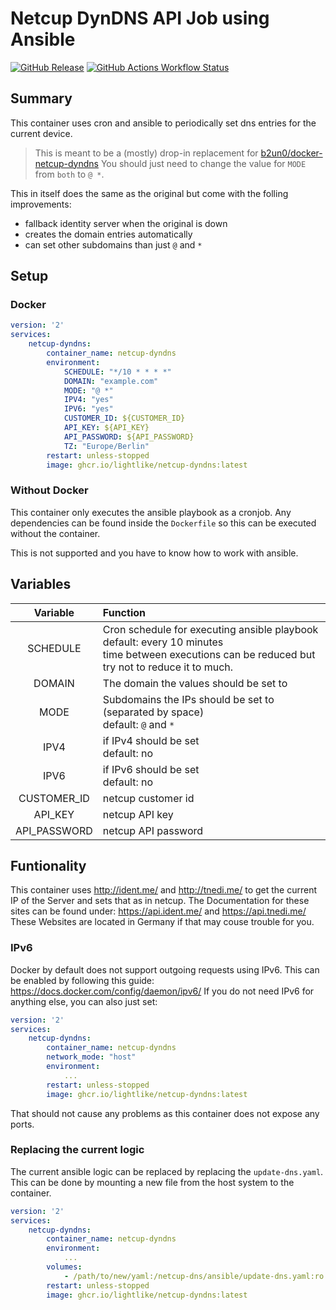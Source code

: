 # Netcup DynDNS API Job using Ansible

[![GitHub Release](https://img.shields.io/github/v/release/lightlike/netcup-dyndns-docker)](https://github.com/lightlike/netcup-dyndns-docker/releases/latest)
[![GitHub Actions Workflow Status](https://img.shields.io/github/actions/workflow/status/lightlike/netcup-dyndns-docker/docker-publish.yml?logo=github)](https://github.com/lightlike/netcup-dyndns-docker/actions/workflows/docker-publish.yml)

## Summary

This container uses cron and ansible to periodically set dns entries for the current device.

> This is meant to be a (mostly) drop-in replacement for [b2un0/docker-netcup-dyndns](https://github.com/b2un0/docker-netcup-dyndns)
> You should just need to change the value for `MODE` from `both` to `@ *`.

This in itself does the same as the original but come with the folling improvements:
- fallback identity server when the original is down
- creates the domain entries automatically
- can set other subdomains than just `@` and `*`

## Setup

### Docker

```yaml
version: '2'
services:
    netcup-dyndns:
        container_name: netcup-dyndns
        environment:
            SCHEDULE: "*/10 * * * *"
            DOMAIN: "example.com"
            MODE: "@ *"
            IPV4: "yes"
            IPV6: "yes"
            CUSTOMER_ID: ${CUSTOMER_ID}
            API_KEY: ${API_KEY}
            API_PASSWORD: ${API_PASSWORD}
            TZ: "Europe/Berlin"
        restart: unless-stopped
        image: ghcr.io/lightlike/netcup-dyndns:latest
```

### Without Docker

This container only executes the ansible playbook as a cronjob.
Any dependencies can be found inside the `Dockerfile` so this can be executed without the container.

This is not supported and you have to know how to work with ansible.

## Variables

| Variable     | Function |
|:------------:|:-------- |
| SCHEDULE     | Cron schedule for executing ansible playbook<br>default: every 10 minutes<br>time between executions can be reduced but try not to reduce it to much.
| DOMAIN       | The domain the values should be set to
| MODE         | Subdomains the IPs should be set to (separated by space)<br>default: `@` and `*`
| IPV4         | if IPv4 should be set<br>default: no
| IPV6         | if IPv6 should be set<br>default: no
| CUSTOMER_ID  | netcup customer id
| API_KEY      | netcup API key
| API_PASSWORD | netcup API password

## Funtionality

This container uses http://ident.me/ and http://tnedi.me/ to get the current IP of the Server and sets that as in netcup.
The Documentation for these sites can be found under: https://api.ident.me/ and https://api.tnedi.me/
These Websites are located in Germany if that may couse trouble for you.

### IPv6

Docker by default does not support outgoing requests using IPv6.
This can be enabled by following this guide: https://docs.docker.com/config/daemon/ipv6/
If you do not need IPv6 for anything else, you can also just set:
```yaml
version: '2'
services:
    netcup-dyndns:
        container_name: netcup-dyndns
        network_mode: "host"
        environment:
            ...
        restart: unless-stopped
        image: ghcr.io/lightlike/netcup-dyndns:latest
```
That should not cause any problems as this container does not expose any ports.

### Replacing the current logic

The current ansible logic can be replaced by replacing the `update-dns.yaml`.
This can be done by mounting a new file from the host system to the container.
```yaml
version: '2'
services:
    netcup-dyndns:
        container_name: netcup-dyndns
        environment:
            ...
        volumes:
            - /path/to/new/yaml:/netcup-dns/ansible/update-dns.yaml:ro
        restart: unless-stopped
        image: ghcr.io/lightlike/netcup-dyndns:latest
```
